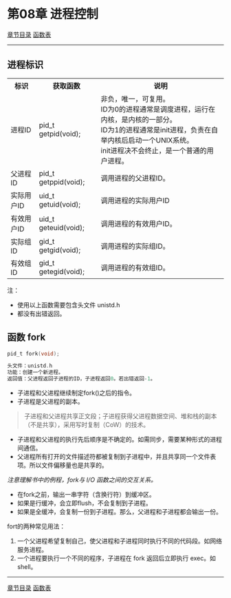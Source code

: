 <h1 id=file_notes>
    第08章 进程控制
</h1>

[章节目录](../../README.md#title_ch08 "返回章节目录")
[函数表](func.md "进入函数表")

---

<h2 id=ch_8.2>
    进程标识
</h2>

<table>
    <tr>
        <th>标识</th><th>获取函数</th><th>说明</th>
    </tr>
    <tr>
        <td>进程ID</td>
        <td>pid_t getpid(void);</td>
        <td>非负，唯一，可复用。<br>
            ID为0的进程通常是调度进程，运行在内核，是内核的一部分。<br>
            ID为1的进程通常是init进程，负责在自举内核后启动一个UNIX系统。<br>
            init进程决不会终止，是一个普通的用户进程。</td>
    </tr>
    <tr>
        <td>父进程ID</td>
        <td>pid_t getppid(void);</td>
        <td>调用进程的父进程ID。</td>
    </tr>
    <tr>
        <td>实际用户ID</td>
        <td>uid_t getuid(void);</td>
        <td>调用进程的实际用户ID</td>
    </tr>
    <tr>
        <td>有效用户ID</td>
        <td>uid_t geteuid(void);</td>
        <td>调用进程的有效用户ID。</td>
    </tr>
    <tr>
        <td>实际组ID</td>
        <td>gid_t getgid(void);</td>
        <td>调用进程的实际组ID。</td>
    </tr>
    <tr>
        <td>有效组ID</td>
        <td>gid_t getegid(void);</td>
        <td>调用进程的有效组ID。</td>
    </tr>
</table>

注：
* 使用以上函数需要包含头文件 unistd.h
* 都没有出错返回。

<h2 id=ch_8.3>
    函数 fork
</h2>

```c
pid_t fork(void);

头文件：unistd.h
功能：创建一个新进程。
返回值：父进程返回子进程的ID，子进程返回0。若出错返回-1。
```

* 子进程和父进程继续制定fork()之后的指令。
* 子进程是父进程的副本。
> 子进程和父进程共享正文段；子进程获得父进程数据空间、堆和栈的副本（不是共享），采用写时复制（CoW）的技术。
* 子进程和父进程的执行先后顺序是不确定的。如需同步，需要某种形式的进程间通信。
* 父进程所有打开的文件描述符都被复制到子进程中，并且共享同一个文件表项。所以文件偏移量也是共享的。

*注意理解书中的例程，fork与 I/O 函数之间的交互关系。*
* 在fork之前，输出一串字符（含换行符）到缓冲区。
* 如果是行缓冲，会立即flush，不会复制到子进程。
* 如果是全缓冲，会复制一份到子进程。那么，父进程和子进程都会输出一份。

fort的两种常见用法：
1) 一个父进程希望复制自己，使父进程和子进程同时执行不同的代码段。如网络服务进程。
2) 一个进程要执行一个不同的程序，子进程在 fork 返回后立即执行 exec。如shell。

---

[章节目录](../../README.md#title_ch08 "返回章节目录")
[函数表](func.md "进入函数表")
